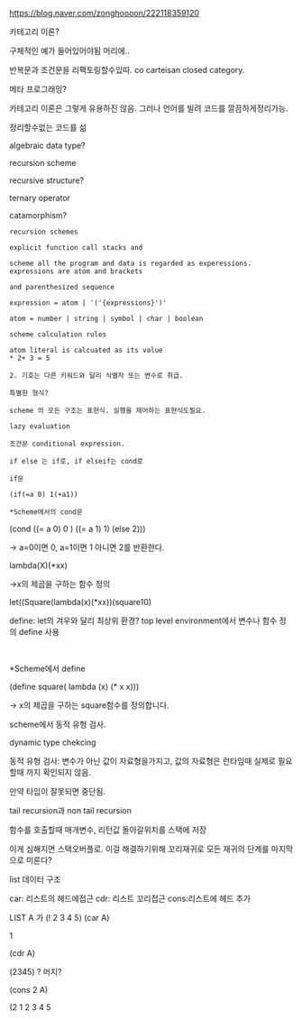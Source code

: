 https://blog.naver.com/zonghoooon/222118359120

카테고리 이론?

구체적인 예가 들어있어야됨 머리에.. 

반복문과 조건문을 리팩토링할수있따. co carteisan closed category.

메타 프로그래밍?

카테고리 이론은 그렇게 유용하진 않음. 그러나 언어를 빌려 코드를 깔끔하게정리가능.

정리할수없는 코드를 섦

algebraic data type?

recursion scheme

recursive structure?

ternary operator


catamorphism?

    recursion schemes
    
    explicit function call stacks and 
    
    scheme all the program and data is regarded as experessions. expressions are atom and brackets 
    
    and parenthesized sequence
    
    expression = atom | '('{expressions}')'
    
    atom = number | string | symbol | char | boolean
    
    scheme calculation rules
    
    atom literal is calcuated as its value
    * 2+ 3 = 5
    
    2. 기호는 다른 키워드와 달리 식별자 또는 변수로 취급.
    
    특별한 형식?
    
    scheme 의 모든 구조는 표현식. 실행을 제어하는 표현식도필요.
    
    lazy evaluation
    
    조건문 conditional expression.
    
    if else 는 if로, if elseif는 cond로
    
    if문
    
    (if(=a 0) 1(+a1))
    
    *Scheme에서의 cond문

(cond ((= a 0) 0 ) ((= a 1) 1) (else 2)))

-> a=0이면 0, a=1이면 1 아니면 2를 반환한다.


lambda(X)(*xx)

->x의 제곱을 구하는 함수 정의

let((Square(lambda(x)(*xx))(square10)

define: let의 겨우와 달리 최상위 환경? top level environment에서 변수나 함수 정의 define 사용

​

*Scheme에서 define

(define square( lambda (x) (* x x)))

-> x의 제곱을 구하는 square함수를 정의합니다.

scheme에서 동적 유형 검사.

dynamic type chekcing

동적 유형 검사: 변수가 아닌 값이 자료형을가지고, 값의 자료형은 런타임때 실제로 필요할때 까지 확인되지 않음.

만약 타입이 잘못되면 중단됨.

tail recursion과 non tail recursion

함수를 호출할때 매개변수, 리턴값 돌아갈위치를 스택에 저장

이게 심해지면 스택오버플로. 이걸 해결하기위해 꼬리재귀로 모든 재귀의 단계를 마지막으로 미룬다?



list 데이터 구조

car: 리스트의 헤드에접근
cdr: 리스트 꼬리접근
cons:리스트에 헤드 추가

LIST A 가 (! 2 3 4 5)
(car A)

1

(cdr A)

(2345) ? 머지?

(cons 2 A)

(2 1 2 3 4 5

